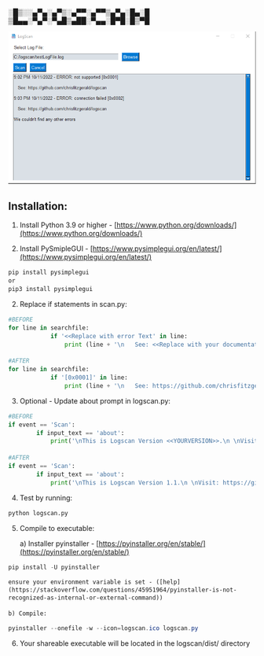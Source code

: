 ﻿░█▒░░▄▀▄░▄▀▒░▄▀▀░▄▀▀▒▄▀▄░█▄░█ <br>
▒█▄▄░▀▄▀░▀▄█▒▄██░▀▄▄░█▀█░█▒▀█


![logScan.png](https://github.com/chrisfitzgerald/logscan/blob/master/Public/Images/logScan.png?raw=true)

## Installation:

1) Install Python 3.9 or higher - [https://www.python.org/downloads/](https://www.python.org/downloads/)

2) Install PySmipleGUI - [https://www.pysimplegui.org/en/latest/](https://www.pysimplegui.org/en/latest/)

```powershell
pip install pysimplegui
or
pip3 install pysimplegui
```

2) Replace if statements in scan.py:

```python
#BEFORE
for line in searchfile:
            if '<<Replace with error Text' in line:
                print (line + '\n   See: <<Replace with your documentation>> \n')

#AFTER
for line in searchfile:
            if '[0x0001]' in line:
                print (line + '\n   See: https://github.com/chrisfitzgerald/logscan \n')
```

3) Optional - Update about prompt in logscan.py:

```python
#BEFORE
if event == 'Scan':
        if input_text == 'about':
            print('\nThis is Logscan Version <<YOURVERSION>>.\n \nVisit: <<YOURLINK>> for more information.\n\n')

#AFTER
if event == 'Scan':
        if input_text == 'about':
            print('\nThis is Logscan Version 1.1.\n \nVisit: https://github.com/chrisfitzgerald/logscan for more information.\n\n')
```

4) Test by running:

```python
python logscan.py
```

5) Compile to executable:

    a) Installer pyinstaller - [https://pyinstaller.org/en/stable/](https://pyinstaller.org/en/stable/)

```powershell
pip install -U pyinstaller
```

    ensure your environment variable is set - ([help](https://stackoverflow.com/questions/45951964/pyinstaller-is-not-recognized-as-internal-or-external-command))

    b) Compile:

```powershell
pyinstaller --onefile -w --icon=logscan.ico logscan.py
```

6) Your shareable executable will be located in the logscan/dist/ directory
